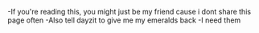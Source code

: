 -If you're reading this, you might just be my friend cause i dont share this page often
-Also tell dayzit to give me my emeralds back
-I need them

<!---
TP-uz/TP-uz is a ✨ special ✨ repository because its `README.md` (this file) appears on your GitHub profile.
You can click the Preview link to take a look at your changes.
--->
